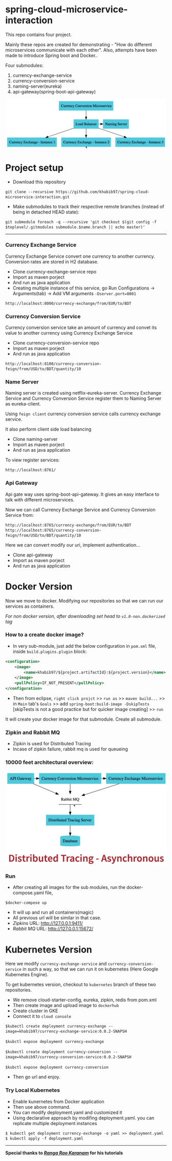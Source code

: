 # spring-cloud-microservice-interaction

This repo contains four project. 

Mainly these repos are created for demonstrating - "How do different microservices communicate with each other". Also, attempts have been made to introduce Spring boot and Docker..  

Four submodules:
1. currency-exchange-service 
2. currency-conversion-service
3. naming-server(eureka)
4. api-gateway(spring-boot-api-gateway)

![Desing Overview](https://raw.githubusercontent.com/khabib97/spring-cloud-microservice-interaction/master/overview.png)

# Project setup

- Download this repository 
```
git clone --recursive https://github.com/khabib97/spring-cloud-microservice-interaction.git
```
- Make submodules to track their respective remote branches (instead of being in detached HEAD state):
```
git submodule foreach -q --recursive 'git checkout $(git config -f $toplevel/.gitmodules submodule.$name.branch || echo master)'
```

---

### Currency Exchange Service
Currency Exchange Service convert one currency to another currency. Conversion rates are stored in H2 database.
- Clone currency-exchange-service repo
- Import as maven porject
- And run as java application
- Creating multiple instance of this service, go Run Configurations -> Arguments(tab) -> Add VM arguments `-Dserver.port=8001`

```
http://localhost:8000/currency-exchange/from/EUR/to/BDT
```

### Currency Conversion Service
Currency conversion service take an amount of currency and convet its value to another currency using Currency Exchange Service 
- Clone currency-conversion-service repo
- Import as maven porject
- And run as java application
```
http://localhost:8100/currency-conversion-feign/from/USD/to/BDT/quantity/10
```

###  Name Server
Naming server is created using netflix-eureka-server. Currency Exchange Service and Currency Conversion Service register them to Naming Server as eureka-client. 

Using `feign client` currency conversion service calls currency exchange service. 

It also perform client side load balancing

- Clone naming-server
- Import as maven porject
- And run as java application

To view register services:
```
http://localhost:8761/
```

### Api Gateway
Api gate way uses spring-boot-api-gateway. It gives an easy interface to talk with different microservices. 

Now  we can call Currency Exchange Service and Currency Conversion Service from:
```
http://localhost:8765/currency-exchange/from/EUR/to/BDT
http://localhost:8765/currency-conversion-feign/from/USD/to/BDT/quantity/10
```
Here we can convert modify our uri, implement authentication...

- Clone api-gateway
- Import as maven porject
- And run as java application

# Docker Version

Now we move to docker. Modifying our repositories so that we can run our services as containers.

*For non docker version, after downloading set head to `v1.0-non.dockerized` tag*

### How to a create docker image?

- In very sub-module, just add the below configuration in `pom.xml` file, inside `build.plugins.plugin` block:
```xml
<configuration>
	<image>
		<name>khabib97/${project.artifactId}:${project.version}</name>
	</image>
	<pullPolicy>IF_NOT_PRESENT</pullPolicy>
</configuration>
```
- Then from eclipse, `right click projct` >>  `run as` >>  `maven build...` >> in `Main` tab's `Goals` >> add `spring-boot:build-image -DskipTests` [skipTests is not a good practice but for quicker image creating] >> `run`

It will create your docker image for that submodule. Create all submodule.

### Zipkin and Rabbit MQ
- Zipkin is used for Distributed Tracing
- Incase of zipkin failure, rabbit mq is used for queueing

### 10000 feet architectural overview: 

![Final Design Overview](https://raw.githubusercontent.com/khabib97/spring-cloud-microservice-interaction/master/overview-zipkin-rabbitmq.png)

### Run 

- After creating all images for the sub modules, run the docker-compose.yaml file,
```
$docker-compose up
```
- It will up and run all containers(magic)
- All previous url will be similar in that case.
- *Zipkins* URL: http://127.0.0.1:9411/
- *Rabbit MQ* URL: http://127.0.0.1:15672/

# Kubernetes Version

Here we modify `currency-exchange-service` and `currency-conversion-service` in such a way, so that we can run it on kubernetes (Here Google Kubernetes Engine).


To get kubernetes version, checkout to `kubernetes` branch of these two repositories. 

- We remove cloud-starter-config, eureka, zipkin, redis from pom.xml
- Then create image and upload image to `dockerhub`
- Create cluster in GKE
- Connect it to `cloud console`
```
$kubectl create deployment currency-exchange --image=khabib97/currency-exchange-service:0.0.2-SNAPSH

$kubctl expose deployment currency-exchange

$kubectl create deployment currency-conversion --image=khabib97/currency-conversion-service:0.0.2-SNAPSH

$kubctl expose deployment currency-conversion
```
- Then go url and enjoy.

### Try Local Kubernetes 

- Enable kunernetes from Docker application
- Then use above command.
- You can modify deployment.yaml and customized it
- Using declarative approach by modifing deployment.yaml. you can replicate multiple deployment instances 
```
$ kubectl get deployment currency-exchange -o yaml >> deployment.yaml
$ kubectl apply -f deployment.yaml 
```

---
**Special thanks to *[Ranga Rao Karanam](https://www.linkedin.com/in/rangakaranam/)* for his tutorials**  



















